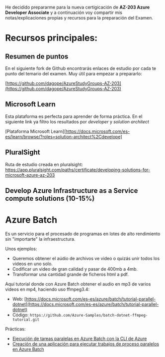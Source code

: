 

He decidido prepararme para la nueva certigicación de **AZ-203 Azure Developer Associate** y a continuación voy compartir mis notas/explicaciones propias y recursos para la preparación del Examen.

# Recursos principales:

## Resumen de puntos
En el siguiente fork de Github encontrarás enlaces de estudio por cada te punto del temario del examen. Muy útil para empezar a prepararlo:

[https://github.com/dagope/AzureStudyGroups-AZ-203](https://github.com/dagope/AzureStudyGroups-AZ-203)

## Microsoft Learn
Esta plataforma es perfecta para aprender de forma práctica. En el siguiente link ya filtro los resultados por *developer* y *solution architect*

[Plataforma Microsoft Learn][https://docs.microsoft.com/es-es/learn/browse/?roles=solution-architect%2Cdevelope]

## PluralSight
Ruta de estudio creada en pluralsight:
https://app.pluralsight.com/paths/certificate/developing-solutions-for-microsoft-azure-az-203


## Develop Azure Infrastructure as a Service compute solutions (10-15%)

# Azure Batch
Es un servicio para el procesado de programas en lotes de alto rendimiento sin "importarte" la infraestructura. 

Unos ejemplos: 
- Queremos obtener el aúdio de archivos ve video o quizás unir todos los videos en uno solo.
- Codificar un video de gran calidad y pasar de 400mb a 4mb.
- Transformar una cantidad grande de ficheros html a pdf.

Aquí tutorial donde con Azure Batch obtener el audio en mp3 de varios videos en mp4, haciendo uso ffmpeg3.4:
- Web: [https://docs.microsoft.com/es-es/azure/batch/tutorial-parallel-dotnet](https://docs.microsoft.com/es-es/azure/batch/tutorial-parallel-dotnet)
- Código: ```https://github.com/Azure-Samples/batch-dotnet-ffmpeg-tutorial.git```

Prácticas:
- [Ejecución de tareas paralelas en Azure Batch con la CLI de Azure](https://docs.microsoft.com/es-es/learn/modules/run-parallel-tasks-in-azure-batch-with-the-azure-cli/)
- [Creación de una aplicación para ejecutar trabajos de proceso paralelos en Azure Batch](https://docs.microsoft.com/es-es/learn/modules/create-an-app-to-run-parallel-compute-jobs-in-azure-batch/)
